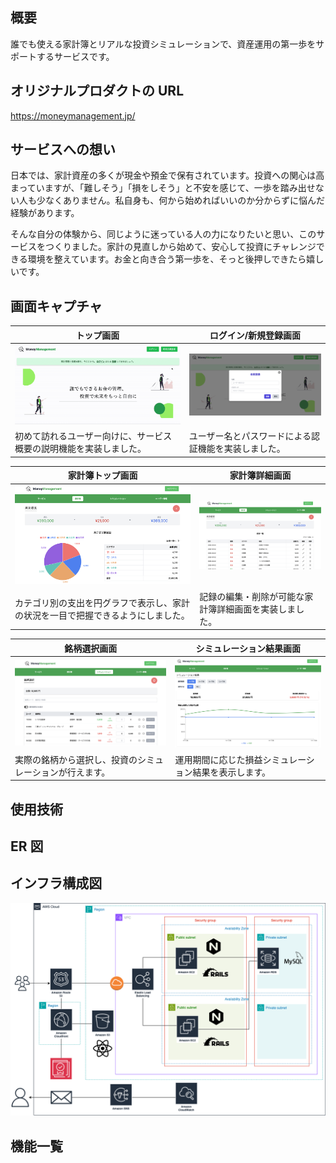 ## 概要
誰でも使える家計簿とリアルな投資シミュレーションで、資産運用の第一歩をサポートするサービスです。

## オリジナルプロダクトの URL
https://moneymanagement.jp/

## サービスへの想い
日本では、家計資産の多くが現金や預金で保有されています。投資への関心は高まっていますが、「難しそう」「損をしそう」と不安を感じて、一歩を踏み出せない人も少なくありません。私自身も、何から始めればいいのか分からずに悩んだ経験があります。

そんな自分の体験から、同じように迷っている人の力になりたいと思い、このサービスをつくりました。家計の見直しから始めて、安心して投資にチャレンジできる環境を整えています。お金と向き合う第一歩を、そっと後押しできたら嬉しいです。

## 画面キャプチャ

| トップ画面 | ログイン/新規登録画面 |
| ---- | ---- |
| <img src="./document/img/home_scroll.gif" width="300" /> | <img src="./document/img/signup_scrreen.png" width="300" /> |
| 初めて訪れるユーザー向けに、サービス概要の説明機能を実装しました。 | ユーザー名とパスワードによる認証機能を実装しました。 |

| 家計簿トップ画面 | 家計簿詳細画面 |
| ---- | ---- |
| <img src="./document/img/expense_top_screen.png" width="300" /> | <img src="./document/img/expense_detail_screen.png" width="300" /> |
| カテゴリ別の支出を円グラフで表示し、家計の状況を一目で把握できるようにしました。 | 記録の編集・削除が可能な家計簿詳細画面を実装しました。 |

| 銘柄選択画面 | シミュレーション結果画面 |
| ---- | ---- |
| <img src="./document/img/select_company_screen.png" width="300" /> | <img src="./document/img/simulation_result_screen.png" width="300" /> |
| 実際の銘柄から選択し、投資のシミュレーションが行えます。 | 運用期間に応じた損益シミュレーション結果を表示します。 |


## 使用技術


## ER 図


## インフラ構成図
![document/img/システム構成図.png](document/img/システム構成図.png)

## 機能一覧
